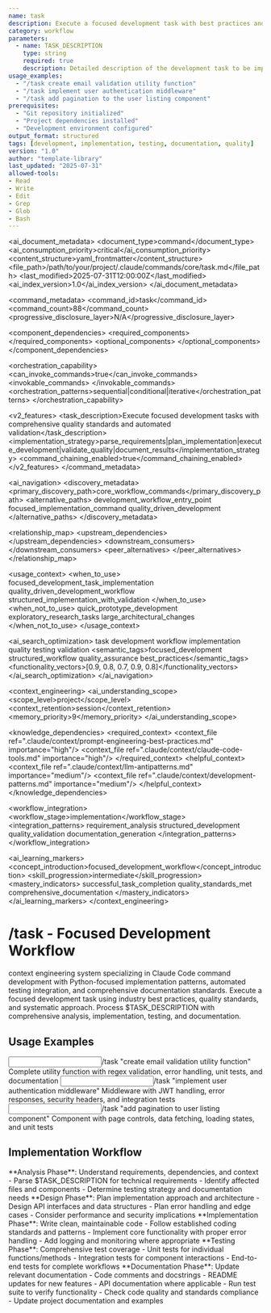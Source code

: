 ```yaml
---
name: task
description: Execute a focused development task with best practices and quality standards
category: workflow
parameters: 
  - name: TASK_DESCRIPTION
    type: string
    required: true
    description: Detailed description of the development task to be implemented
usage_examples:
  - "/task create email validation utility function"
  - "/task implement user authentication middleware"
  - "/task add pagination to the user listing component"
prerequisites: 
  - "Git repository initialized"
  - "Project dependencies installed"
  - "Development environment configured"
output_format: structured
tags: [development, implementation, testing, documentation, quality]
version: "1.0"
author: "template-library"
last_updated: "2025-07-31"
allowed-tools:
- Read
- Write
- Edit
- Grep
- Glob
- Bash
---
```


<!-- AI_METADATA_START -->
<ai_document_metadata>
  <document_type>command</document_type>
  <ai_consumption_priority>critical</ai_consumption_priority>
  <content_structure>yaml_frontmatter</content_structure>
  <file_path>/path/to/your/project/.claude/commands/core/task.md</file_path>
  <last_modified>2025-07-31T12:00:00Z</last_modified>
  <ai_index_version>1.0</ai_index_version>
</ai_document_metadata>

<command_metadata>
  <command_id>task</command_id>
  <command_count>88</command_count>
  <progressive_disclosure_layer>N/A</progressive_disclosure_layer>
  
  <component_dependencies>
    <required_components>
      <component ref="parameter-parser" role="input_processing"/>
      <component ref="workflow-coordinator" role="task_orchestration"/>
      <component ref="error-handler" role="quality_assurance"/>
      <component ref="progress-indicator" role="user_feedback"/>
    </required_components>
    <optional_components>
      <component ref="git-operations" benefit="version_control"/>
      <component ref="test-runner" benefit="quality_validation"/>
      <component ref="task-summary" benefit="completion_tracking"/>
    </optional_components>
  </component_dependencies>
  
  <orchestration_capability>
    <can_invoke_commands>true</can_invoke_commands>
    <invokable_commands>
      <command ref="test-unit" context="quality_validation"/>
      <command ref="analyze-code" context="quality_check"/>
      <command ref="validate-command" context="output_validation"/>
    </invokable_commands>
    <orchestration_patterns>sequential|conditional|iterative</orchestration_patterns>
  </orchestration_capability>
  
  <v2_features>
    <task_description>Execute focused development tasks with comprehensive quality standards and automated validation</task_description>
    <implementation_strategy>parse_requirements|plan_implementation|execute_development|validate_quality|document_results</implementation_strategy>
    <command_chaining_enabled>true</command_chaining_enabled>
  </v2_features>
</command_metadata>

<ai_navigation>
  <discovery_metadata>
    <primary_discovery_path>core_workflow_commands</primary_discovery_path>
    <alternative_paths>
      <path>development_workflow_entry_point</path>
      <path>focused_implementation_command</path>
      <path>quality_driven_development</path>
    </alternative_paths>
  </discovery_metadata>
  
  <relationship_map>
    <upstream_dependencies>
      <file type="context" ref=".claude/context/prompt-engineering-best-practices.md" relation="quality_standards"/>
      <file type="component" ref=".claude/components/atomic/workflow-coordinator.md" relation="core_dependency"/>
    </upstream_dependencies>
    <downstream_consumers>
      <file type="command" ref="test-unit" relation="quality_validation"/>
      <file type="command" ref="analyze-code" relation="code_review"/>
    </downstream_consumers>
    <peer_alternatives>
      <file type="command" ref="project-task" similarity="0.85"/>
      <file type="command" ref="dev" similarity="0.70"/>
      <file type="command" ref="quick-task" similarity="0.60"/>
    </peer_alternatives>
  </relationship_map>
  
  <usage_context>
    <when_to_use>
      <scenario>focused_development_task_implementation</scenario>
      <scenario>quality_driven_development_workflow</scenario>
      <scenario>structured_implementation_with_validation</scenario>
    </when_to_use>
    <when_not_to_use>
      <scenario>quick_prototype_development</scenario>
      <scenario>exploratory_research_tasks</scenario>
      <scenario>large_architectural_changes</scenario>
    </when_not_to_use>
  </usage_context>
  
  <ai_search_optimization>
    <keywords>task development workflow implementation quality testing validation</keywords>
    <semantic_tags>focused_development structured_workflow quality_assurance best_practices</semantic_tags>
    <functionality_vectors>[0.9, 0.8, 0.7, 0.9, 0.8]</functionality_vectors>
  </ai_search_optimization>
</ai_navigation>

<context_engineering>
  <ai_understanding_scope>
    <scope_level>project</scope_level>
    <context_retention>session</context_retention>
    <memory_priority>9</memory_priority>
  </ai_understanding_scope>
  
  <knowledge_dependencies>
    <required_context>
      <context_file ref=".claude/context/prompt-engineering-best-practices.md" importance="high"/>
      <context_file ref=".claude/context/claude-code-tools.md" importance="high"/>
    </required_context>
    <helpful_context>
      <context_file ref=".claude/context/llm-antipatterns.md" importance="medium"/>
      <context_file ref=".claude/context/development-patterns.md" importance="medium"/>
    </helpful_context>
  </knowledge_dependencies>
  
  <workflow_integration>
    <workflow_stage>implementation</workflow_stage>
    <integration_patterns>
      <pattern>requirement_analysis</pattern>
      <pattern>structured_development</pattern>
      <pattern>quality_validation</pattern>
      <pattern>documentation_generation</pattern>
    </integration_patterns>
  </workflow_integration>
  
  <ai_learning_markers>
    <concept_introduction>focused_development_workflow</concept_introduction>
    <skill_progression>intermediate</skill_progression>
    <mastery_indicators>
      <indicator>successful_task_completion</indicator>
      <indicator>quality_standards_met</indicator>
      <indicator>comprehensive_documentation</indicator>
    </mastery_indicators>
  </ai_learning_markers>
</context_engineering>
<!-- AI_METADATA_END -->

# /task - Focused Development Workflow

<context type="project">
context engineering system specializing in Claude Code command development with Python-focused implementation patterns, automated testing integration, and comprehensive documentation standards.
</context>

<instructions>
Execute a focused development task using industry best practices, quality standards, and systematic approach. Process $TASK_DESCRIPTION with comprehensive analysis, implementation, testing, and documentation.
</instructions>

## Usage Examples

<examples>
<example>
<input>/task "create email validation utility function"</input>
<expected_output>Complete utility function with regex validation, error handling, unit tests, and documentation</expected_output>
</example>
<example>
<input>/task "implement user authentication middleware"</input>
<expected_output>Middleware with JWT handling, error responses, security headers, and integration tests</expected_output>
</example>
<example>
<input>/task "add pagination to user listing component"</input>
<expected_output>Component with page controls, data fetching, loading states, and unit tests</expected_output>
</example>
</examples>

## Implementation Workflow

<workflow type="sequential">
<task priority="high">
**Analysis Phase**: Understand requirements, dependencies, and context
- Parse $TASK_DESCRIPTION for technical requirements
- Identify affected files and components  
- Determine testing strategy and documentation needs
</task>

<task priority="high">
**Design Phase**: Plan implementation approach and architecture
- Design API interfaces and data structures
- Plan error handling and edge cases
- Consider performance and security implications
</task>

<task priority="high">
**Implementation Phase**: Write clean, maintainable code
- Follow established coding standards and patterns
- Implement core functionality with proper error handling
- Add logging and monitoring where appropriate
</task>

<task priority="medium">
**Testing Phase**: Comprehensive test coverage
- Unit tests for individual functions/methods
- Integration tests for component interactions
- End-to-end tests for complete workflows
</task>

<task priority="medium">
**Documentation Phase**: Update relevant documentation
- Code comments and docstrings
- README updates for new features
- API documentation where applicable
</task>
</workflow>

<automation trigger="completion">
- Run test suite to verify functionality
- Check code quality and standards compliance
- Update project documentation and examples
</automation>
